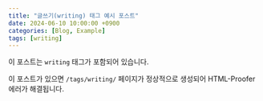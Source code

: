 ```yaml
---
title: "글쓰기(writing) 태그 예시 포스트"
date: 2024-06-10 10:00:00 +0900
categories: [Blog, Example]
tags: [writing]
---
```


이 포스트는 `writing` 태그가 포함되어 있습니다.

이 포스트가 있으면 `/tags/writing/` 페이지가 정상적으로 생성되어 HTML-Proofer 에러가 해결됩니다.
